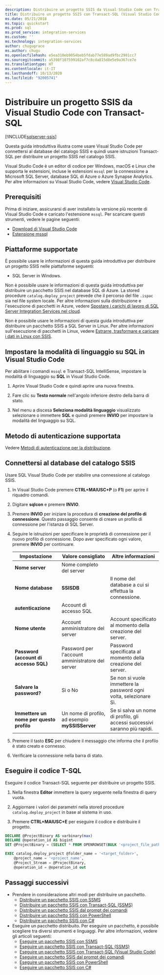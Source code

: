 ```yaml
---
description: Distribuire un progetto SSIS da Visual Studio Code con Transact-SQL
title: Distribuire un progetto SSIS con Transact-SQL (Visual Studio Code) | Microsoft Docs
ms.date: 05/21/2018
ms.topic: quickstart
ms.prod: sql
ms.prod_service: integration-services
ms.custom: ''
ms.technology: integration-services
author: chugugrace
ms.author: chugu
ms.openlocfilehash: e5ea310eb9054beb5fdab77e589ad9fbc2901cc7
ms.sourcegitcommit: a5398f107599102af7c8cda815d8e5e9a367ce7e
ms.translationtype: HT
ms.contentlocale: it-IT
ms.lasthandoff: 10/13/2020
ms.locfileid: "92005741"
---
```

# <a name="deploy-an-ssis-project-from-visual-studio-code-with-transact-sql"></a>Distribuire un progetto SSIS da Visual Studio Code con Transact-SQL

[!INCLUDE[sqlserver-ssis](../includes/applies-to-version/sqlserver-ssis.md)]


Questa guida introduttiva illustra come usare Visual Studio Code per connettersi al database del catalogo SSIS e quindi usare istruzioni Transact-SQL per distribuire un progetto SSIS nel catalogo SSIS.

Visual Studio Code è un editor di codice per Windows, macOS e Linux che supporta le estensioni, incluse le estensioni `mssql` per la connessione a Microsoft SQL Server, database SQL di Azure o Azure Synapse Analytics. Per altre informazioni su Visual Studio Code, vedere [Visual Studio Code](https://code.visualstudio.com/).

## <a name="prerequisites"></a>Prerequisiti

Prima di iniziare, assicurarsi di aver installato la versione più recente di Visual Studio Code e caricato l'estensione `mssql`. Per scaricare questi strumenti, vedere le pagine seguenti:
-   [Download di Visual Studio Code](https://code.visualstudio.com/Download)
-   [Estensione mssql](https://marketplace.visualstudio.com/items?itemName=ms-mssql.mssql)

## <a name="supported-platforms"></a>Piattaforme supportate

È possibile usare le informazioni di questa guida introduttiva per distribuire un progetto SSIS nelle piattaforme seguenti:

-   SQL Server in Windows.

Non è possibile usare le informazioni di questa guida introduttiva per distribuire un pacchetto SSIS nel database SQL di Azure. La stored procedure `catalog.deploy_project` prevede che il percorso del file `.ispac` sia nel file system locale. Per altre informazioni sulla distribuzione e l'esecuzione di pacchetti in Azure, vedere [Spostare i carichi di lavoro di SQL Server Integration Services nel cloud](lift-shift/ssis-azure-lift-shift-ssis-packages-overview.md).

Non è possibile usare le informazioni di questa guida introduttiva per distribuire un pacchetto SSIS a SQL Server in Linux. Per altre informazioni sull'esecuzione di pacchetti in Linux, vedere [Estrarre, trasformare e caricare i dati in Linux con SSIS](../linux/sql-server-linux-migrate-ssis.md).

## <a name="set-language-mode-to-sql-in-vs-code"></a>Impostare la modalità di linguaggio su SQL in Visual Studio Code

Per abilitare i comandi `mssql` e Transact-SQL IntelliSense, impostare la modalità di linguaggio su **SQL** in Visual Studio Code.

1. Aprire Visual Studio Code e quindi aprire una nuova finestra. 

2. Fare clic su **Testo normale** nell'angolo inferiore destro della barra di stato.
 
3. Nel menu a discesa **Seleziona modalità linguaggio** visualizzato selezionare o immettere **SQL** e quindi premere **INVIO** per impostare la modalità del linguaggio su SQL. 

## <a name="supported-authentication-method"></a>Metodo di autenticazione supportata

Vedere [Metodi di autenticazione per la distribuzione](ssis-quickstart-deploy-ssms.md#authentication-methods-for-deployment).

## <a name="connect-to-the-ssis-catalog-database"></a>Connettersi al database del catalogo SSIS

Usare SQL Visual Studio Code per stabilire una connessione al catalogo SSIS.

1. In Visual Studio Code premere **CTRL+MAIUSC+P** (o **F1**) per aprire il riquadro comandi.

2. Digitare **sqlcon** e premere **INVIO**.

3. Premere **INVIO** per iniziare la procedura di **creazione del profilo di connessione**. Questo passaggio consente di creare un profilo di connessione per l'istanza di SQL Server.

4. Seguire le istruzioni per specificare le proprietà di connessione per il nuovo profilo di connessione. Dopo aver specificato ogni valore, premere **INVIO** per continuare. 

   | Impostazione       | Valore consigliato | Altre informazioni |
   | ------------ | ------------------ | ------------------------------------------------- | 
   | **Nome server** | Nome completo del server |  |
   | **Nome database** | **SSISDB** | Il nome del database a cui si effettua la connessione. |
   | **autenticazione** | Account di accesso SQL | |
   | **Nome utente** | Account amministratore del server | Account specificato al momento della creazione del server. |
   | **Password (account di accesso SQL)** | Password per l'account amministratore del server | Password specificata al momento della creazione del server. |
   | **Salvare la password?** | Sì o No | Se non si vuole immettere la password ogni volta, selezionare Sì. |
   | **Immettere un nome per questo profilo** | Un nome di profilo, ad esempio **mySSISServer** | Se si salva un nome di profilo, gli accessi successivi saranno più rapidi. | 

5. Premere il tasto **ESC** per chiudere il messaggio che informa che il profilo è stato creato e connesso.

6. Verificare la connessione nella barra di stato.

## <a name="run-the-t-sql-code"></a>Eseguire il codice T-SQL
Eseguire il codice Transact-SQL seguente per distribuire un progetto SSIS.

1. Nella finestra **Editor** immettere la query seguente nella finestra di query vuota.

2. Aggiornare i valori dei parametri nella stored procedure `catalog.deploy_project` in base al sistema in uso.

3. Premere **CTRL+MAIUSC+E** per eseguire il codice e distribuire il progetto.

```sql
DECLARE @ProjectBinary AS varbinary(max)
DECLARE @operation_id AS bigint
SET @ProjectBinary = (SELECT * FROM OPENROWSET(BULK '<project_file_path>.ispac', SINGLE_BLOB) AS BinaryData)

EXEC catalog.deploy_project @folder_name = '<target_folder>',
    @project_name = '<project_name',
    @Project_Stream = @ProjectBinary,
    @operation_id = @operation_id out
```

## <a name="next-steps"></a>Passaggi successivi
- Prendere in considerazione altri modi per distribuire un pacchetto.
    - [Distribuire un pacchetto SSIS con SSMS](./ssis-quickstart-deploy-ssms.md)
    - [Distribuire un pacchetto SSIS con Transact-SQL (SSMS)](./ssis-quickstart-deploy-tsql-ssms.md)
    - [Distribuire un pacchetto SSIS dal prompt dei comandi](./ssis-quickstart-deploy-cmdline.md)
    - [Distribuire un pacchetto SSIS con PowerShell](ssis-quickstart-deploy-powershell.md)
    - [Distribuire un pacchetto SSIS con C#](./ssis-quickstart-deploy-dotnet.md) 
- Eseguire un pacchetto distribuito. Per eseguire un pacchetto, è possibile scegliere tra diversi strumenti e linguaggi. Per altre informazioni, vedere gli articoli seguenti:
    - [Eseguire un pacchetto SSIS con SSMS](./ssis-quickstart-run-ssms.md)
    - [Eseguire un pacchetto SSIS con Transact-SQL (SSMS)](./ssis-quickstart-run-tsql-ssms.md)
    - [Eseguire un pacchetto SSIS con Transact-SQL (Visual Studio Code)](ssis-quickstart-run-tsql-vscode.md)
    - [Eseguire un pacchetto SSIS dal prompt dei comandi](./ssis-quickstart-run-cmdline.md)
    - [Eseguire un pacchetto SSIS con PowerShell](ssis-quickstart-run-powershell.md)
    - [Eseguire un pacchetto SSIS con C#](./ssis-quickstart-run-dotnet.md) 
